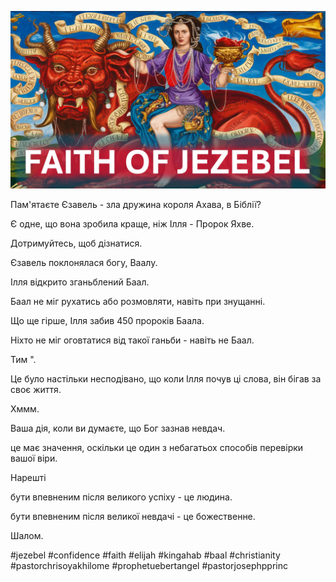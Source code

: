 ![Video cover image](../cover.jpg "cover photo")

Пам'ятаєте Єзавель - зла дружина короля Ахава, в Біблії?

Є одне, що вона зробила краще, ніж Ілля - Пророк Яхве.

Дотримуйтесь, щоб дізнатися.

Єзавель поклонялася богу, Ваалу.

Ілля відкрито зганьблений Баал.

Баал не міг рухатись або розмовляти, навіть при знущанні.

Що ще гірше, Ілля забив 450 пророків Баала.

Ніхто не міг оговтатися від такої ганьби - навіть не Баал.

Тим ".

Це було настільки несподівано, що коли Ілля почув ці слова, він бігав за своє життя.

Хммм.

Ваша дія, коли ви думаєте, що Бог зазнав невдач.

це має значення, оскільки це один з небагатьох способів перевірки вашої віри.

Нарешті

бути впевненим після великого успіху - це людина.

бути впевненим після великої невдачі - це божественне.

Шалом.

#jezebel #confidence #faith #elijah #kingahab #baal #christianity #pastorchrisoyakhilome #prophetuebertangel #pastorjosephpprinc





